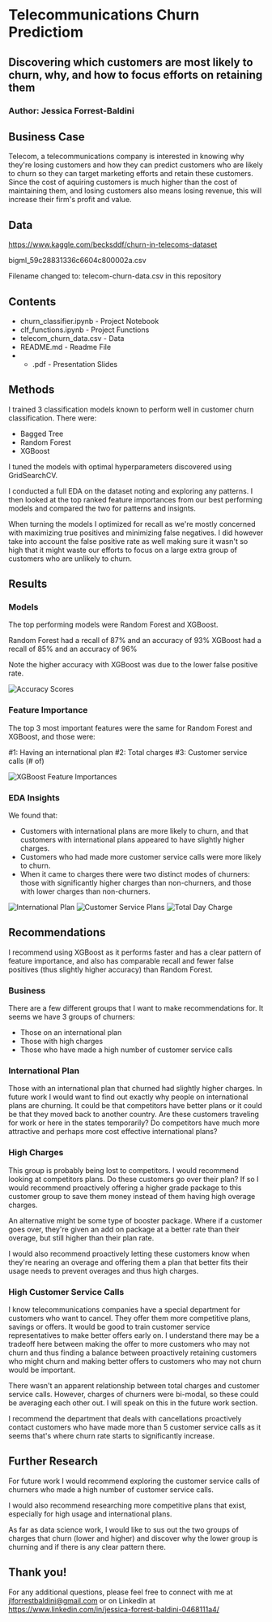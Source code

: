 # Telecommunications Churn Predictiom

## Discovering which customers are most likely to churn, why, and how to focus efforts on retaining them

### Author: Jessica Forrest-Baldini

## Business Case

Telecom, a telecommunications company is interested in knowing why they're losing customers and how they can predict customers who are likely to churn so they can target marketing efforts and retain these customers. Since the cost of aquiring customers is much higher than the cost of maintaining them, and losing customers also means losing revenue, this will increase their firm's profit and value. 

## Data

https://www.kaggle.com/becksddf/churn-in-telecoms-dataset

bigml_59c28831336c6604c800002a.csv

Filename changed to: telecom-churn-data.csv in this repository

## Contents 

- churn_classifier.ipynb - Project Notebook
- clf_functions.ipynb - Project Functions 
- telecom_churn_data.csv - Data
- README.md - Readme File
- * .pdf - Presentation Slides

## Methods 

I trained 3 classification models known to perform well in customer churn classification. There were:
- Bagged Tree
- Random Forest
- XGBoost

I tuned the models with optimal hyperparameters discovered using GridSearchCV. 

I conducted a full EDA on the dataset noting and exploring any patterns. I then looked at the top ranked feature importances from our best performing models and compared the two for patterns and insignts.

When turning the models I optimized for recall as we're mostly concerned with maximizing true positives and minimizing false negatives. I did however take into account the false positive rate as well making sure it wasn't so high that it might waste our efforts to focus on a large extra group of customers who are unlikely to churn.

## Results

### Models 

The top performing models were Random Forest and XGBoost. 

Random Forest had a recall of 87% and an accuracy of 93%
XGBoost had a recall of 85% and an accuracy of 96%

Note the higher accuracy with XGBoost was due to the lower false positive rate. 

<img src="/Figures/Accuracy Scores.png" alt="Accuracy Scores" >

### Feature Importance

The top 3 most important features were the same for Random Forest and XGBoost, and those were:

  #1: Having an international plan 
  #2: Total charges
  #3: Customer service calls (# of)
  
<img src="/Figures/feat_rank_XGB.png" alt="XGBoost Feature Importances" >
  
### EDA Insights

We found that:

- Customers with international plans are more likely to churn, and that customers with international plans appeared to have slightly higher charges.
- Customers who had made more customer service calls were more likely to churn.
- When it came to charges there were two distinct modes of churners: those with significantly higher charges than non-churners, and those with lower charges than non-churners.

<img src="/Figures/international plan.png" alt="International Plan" >
<img src="/Figures/customer service plans.png" alt="Customer Service Plans" >
<img src="/Figures/total day charge.png" alt="Total Day Charge" >

## Recommendations

I recommend using XGBoost as it performs faster and has a clear pattern of feature importance, and also has comparable recall and fewer false positives (thus slightly higher accuracy) than Random Forest.

### Business

There are a few different groups that I want to make recommendations for. It seems we have 3 groups of churners:

- Those on an international plan
- Those with high charges
- Those who have made a high number of customer service calls

###  International Plan

Those with an international plan that churned had slightly higher charges. In future work I would want to find out exactly why people on international plans are churning. It could be that competitors have better plans or it could be that they moved back to another country. Are these customers traveling for work or here in the states temporarily? Do competitors have much more attractive and perhaps more cost effective international plans?

###  High Charges

This group is probably being lost to competitors. I would recommend looking at competitors plans. Do these customers go over their plan? If so I would recommend proactively offering a higher grade package to this customer group to save them money instead of them having high overage charges.

An alternative might be some type of booster package. Where if a customer goes over, they're given an add on package at a better rate than their overage, but still higher than their plan rate.

I would also recommend proactively letting these customers know when they're nearing an overage and offering them a plan that better fits their usage needs to prevent overages and thus high charges.

###  High Customer Service Calls

I know telecommunications companies have a special department for customers who want to cancel. They offer them more competitive plans, savings or offers. It would be good to train customer service representatives to make better offers early on. I understand there may be a tradeoff here between making the offer to more customers who may not churn and thus finding a balance between proactively retaining customers who might churn and making better offers to customers who may not churn would be important.

There wasn't an apparent relationship between total charges and customer service calls. However, charges of churners were bi-modal, so these could be averaging each other out. I will speak on this in the future work section.

I recommend the department that deals with cancellations proactively contact customers who have made more than 5 customer service calls as it seems that's where churn rate starts to significantly increase.

## Further Research

For future work I would recommend exploring the customer service calls of churners who made a high number of customer service calls.

I would also recommend researching more competitive plans that exist, especially for high usage and international plans.

As far as data science work, I would like to sus out the two groups of charges that churn (lower and higher) and discover why the lower group is churning and if there is any clear pattern there.

## Thank you!

For any additional questions, please feel free to connect with me at jlforrestbaldini@gmail.com or on LinkedIn at https://www.linkedin.com/in/jessica-forrest-baldini-0468111a4/
